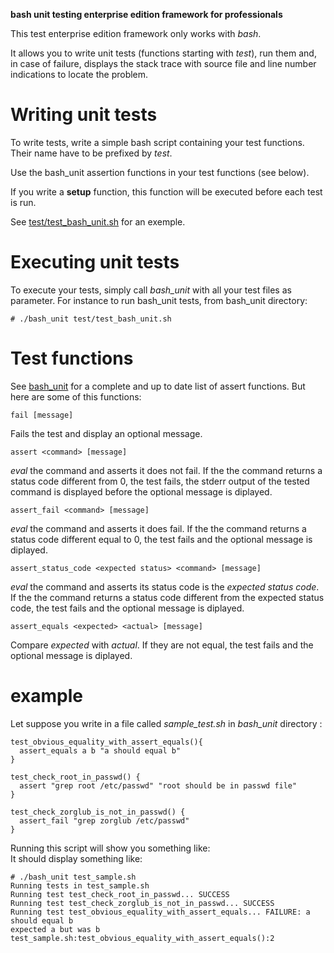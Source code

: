 **bash unit testing enterprise edition framework for professionals**

This test enterprise edition framework only works with *bash*.

It allows you to write unit tests (functions starting with *test*),
run them and, in case of failure, displays the stack trace
with source file and line number indications to locate the problem.

# Writing unit tests

To write tests, write a simple bash script containing your test
functions. Their name have to be prefixed by *test*.

Use the bash_unit assertion functions in your test functions
(see below).

If you write a **setup** function, this function will be executed
before each test is run.

See [test/test_bash_unit.sh](test/test_bash_unit.sh) for an exemple.

# Executing unit tests

To execute your tests, simply call *bash_unit* with all your
test files as parameter. For instance to run bash_unit tests,
from bash_unit directory:

    # ./bash_unit test/test_bash_unit.sh

# Test functions

See [bash_unit](bash_unit) for a complete and up to date list of
assert functions. But here are some of this functions:

    fail [message]

Fails the test and display an optional message.

    assert <command> [message]
    
*eval* the command and asserts it does not fail. If the
the command returns a status code different from 0, the
test fails, the stderr output of the tested command is
displayed before the optional message is diplayed.
    
    assert_fail <command> [message]

*eval* the command and asserts it does fail. If the
the command returns a status code different equal to 0,
the test fails and the optional message is diplayed.

    assert_status_code <expected status> <command> [message]

*eval* the command and asserts its status code is the
*expected status code*. If the the command returns a 
status code different from the expected status code,
the test fails and the optional message is diplayed.

    assert_equals <expected> <actual> [message]
    
Compare *expected* with *actual*. If they are not equal,
the test fails and the optional message is diplayed.

# example

Let suppose you write in a file called *sample_test.sh*
in *bash_unit* directory :

    test_obvious_equality_with_assert_equals(){
      assert_equals a b "a should equal b"
    }

    test_check_root_in_passwd() {
      assert "grep root /etc/passwd" "root should be in passwd file"
    }

    test_check_zorglub_is_not_in_passwd() {
      assert_fail "grep zorglub /etc/passwd"
    }

Running this script will show you something like:    
It should display something like:

    # ./bash_unit test_sample.sh 
    Running tests in test_sample.sh
    Running test test_check_root_in_passwd... SUCCESS
    Running test test_check_zorglub_is_not_in_passwd... SUCCESS
    Running test test_obvious_equality_with_assert_equals... FAILURE: a should equal b
    expected a but was b
    test_sample.sh:test_obvious_equality_with_assert_equals():2

